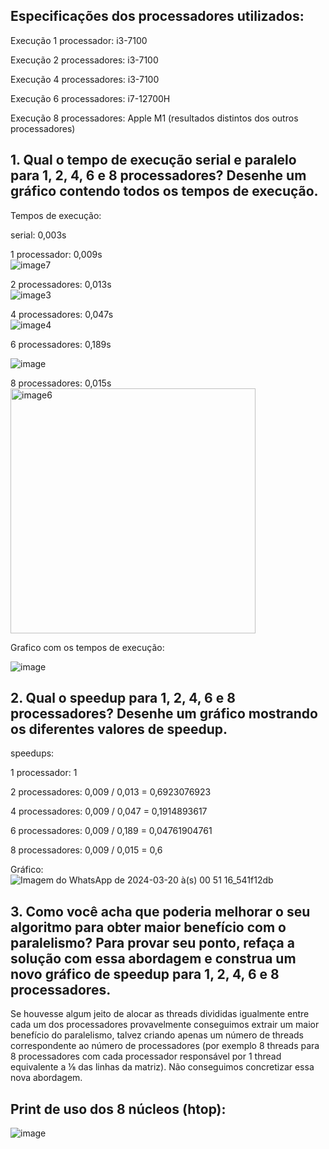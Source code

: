 ## Especificações dos processadores utilizados:

Execução 1 processador: i3-7100 

Execução 2 processadores: i3-7100 

Execução 4 processadores: i3-7100 

Execução 6 processadores: i7-12700H

Execução 8 processadores: Apple M1 (resultados distintos dos outros processadores)


## 1. Qual o tempo de execução serial e paralelo para 1, 2, 4, 6 e 8 processadores? Desenhe um gráfico contendo todos os tempos de execução.

Tempos de execução:

serial: 0,003s

1 processador: 0,009s  
![image7](https://github.com/erikhsu08/computacao-paralela/assets/111096802/4eceb1e7-39b1-4f24-b980-c18654430293)   


2 processadores: 0,013s  
![image3](https://github.com/erikhsu08/computacao-paralela/assets/111096802/b098109c-4e1a-473c-a09a-66139ce35e5d)  
 
4 processadores: 0,047s  
![image4](https://github.com/erikhsu08/computacao-paralela/assets/111096802/73977fec-4db1-4a0b-8756-a9407489a7e5)  



6 processadores: 0,189s  

![image](https://github.com/erikhsu08/computacao-paralela/assets/83241823/a0852301-3319-4f6f-a026-430594850258)  



8 processadores: 0,015s  
<img width="392" alt="image6" src="https://github.com/erikhsu08/computacao-paralela/assets/111096802/0bbb9f4f-1b22-4ab3-8e18-7ef21d9789be">  



Grafico com os tempos de execução:

![image](https://github.com/erikhsu08/computacao-paralela/assets/83241823/7a0bd738-d2ad-4710-9662-a73ba83ff80b)


## 2. Qual o speedup para 1, 2, 4, 6 e 8 processadores? Desenhe um gráfico mostrando os diferentes valores de speedup.

speedups:

1 processador: 1

2 processadores: 0,009 / 0,013 = 0,6923076923

4 processadores: 0,009 / 0,047 = 0,1914893617

6 processadores: 0,009 / 0,189 = 0,04761904761

8 processadores: 0,009 / 0,015 = 0,6

Gráfico:  
![Imagem do WhatsApp de 2024-03-20 à(s) 00 51 16_541f12db](https://github.com/erikhsu08/computacao-paralela/assets/111096802/decc2393-13a0-4344-afb3-7521f5a6fa9d)

## 3. Como você acha que poderia melhorar o seu algoritmo para obter maior benefício com o paralelismo? Para provar seu ponto, refaça a solução com essa abordagem e construa um novo gráfico de speedup para 1, 2, 4, 6 e 8 processadores.

Se houvesse algum jeito de alocar as threads divididas igualmente entre cada um dos processadores provavelmente conseguimos extrair um maior benefício do paralelismo, talvez criando apenas um número de threads correspondente ao número de processadores (por exemplo 8 threads para 8 processadores com cada processador responsável por 1 thread equivalente a ⅛ das linhas da matriz). Não conseguimos concretizar essa nova abordagem.




## Print de uso dos 8 núcleos (htop):

![image](https://github.com/erikhsu08/computacao-paralela/assets/83241823/383bc160-0ea7-437c-9b67-a7211a9fe6a2)
